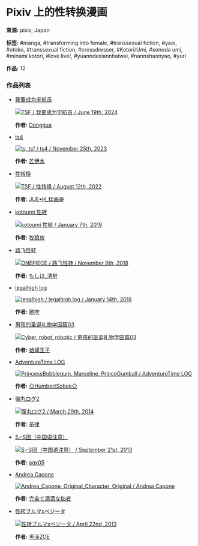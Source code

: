 # Pixiv 上的性转换漫画

**来源:** pixiv, Japan

**标签:** #manga, #transforming into female, #transsexual fiction, #yaoi, #otoko, #transsexual fiction, #crossdresser, #Kotori/Umi, #sonoda umi, #minami kotori, #love live!, #yuanndexiannhaiwei, #nannshaonyao, #yuri

**作品:** 12

### 作品列表

-   [我要成为宇航员](https://www.pixiv.net/en/artworks/119766139)

    [![TSF / 我要成为宇航员 / June 19th, 2024](https://i.pximg.net/c/250x250_80_a2/custom-thumb/img/2024/06/19/01/00/31/119766139_p0_custom1200.jpg)](https://www.pixiv.net/en/artworks/119766139)

    **作者:** [Donggua](https://www.pixiv.net/en/users/106946761)

-   [ts4](https://www.pixiv.net/en/artworks/113693243)

    [![ts, tsf / ts4 / November 25th, 2023](https://i.pximg.net/c/250x250_80_a2/img-master/img/2023/11/25/13/28/35/113693243_p0_square1200.jpg)](https://www.pixiv.net/en/artworks/113693243)

    **作者:** [芒伊木](https://www.pixiv.net/en/users/6507203)

-   [性转换](https://www.pixiv.net/en/artworks/100434254)

    [![TSF / 性转换 / August 12th, 2022](https://i.pximg.net/c/250x250_80_a2/img-master/img/2022/08/12/21/52/05/100434254_p0_square1200.jpg)](https://www.pixiv.net/en/artworks/100434254)

    **作者:** [JUE•H\_猛画哥](https://www.pixiv.net/en/users/76319993)

-   [kotoumi 性转](https://www.pixiv.net/en/artworks/72536712)

    [![kotoumi 性转 / January 7th, 2019](https://i.pximg.net/c/250x250_80_a2/img-master/img/2019/01/07/01/03/46/72536712_p0_square1200.jpg)](https://www.pixiv.net/en/artworks/72536712)

    **作者:** [牧狼放](https://www.pixiv.net/en/users/36751382)

-   [路飞性转](https://www.pixiv.net/en/artworks/71573311)

    [![ONEPIECE / 路飞性转 / November 9th, 2018](https://i.pximg.net/c/250x250_80_a2/img-master/img/2018/11/09/17/51/29/71573311_p0_square1200.jpg)](https://www.pixiv.net/en/artworks/71573311)

    **作者:** [もしは\_清鮭](https://www.pixiv.net/en/users/10520446)

-   [legalhigh log](https://www.pixiv.net/en/artworks/66795357)

    [![legalhigh / legalhigh log / January 14th, 2018](https://i.pximg.net/c/250x250_80_a2/img-master/img/2018/01/14/12/34/59/66795357_p0_square1200.jpg)](https://www.pixiv.net/en/artworks/66795357)

    **作者:** [歌吹](https://www.pixiv.net/en/users/3105345)

-   [男孩的圣诞礼物学园篇03](https://www.pixiv.net/en/artworks/54750419)

    [![Cyber, robot, robotic / 男孩的圣诞礼物学园篇03](https://i.pximg.net/c/250x250_80_a2/img-master/img/2016/01/17/00/02/17/54750419_p0_square1200.jpg)](https://www.pixiv.net/en/artworks/54750419)

    **作者:** [蛤蟆王子](https://www.pixiv.net/en/users/1757513)

-   [AdventureTime LOG](https://www.pixiv.net/en/artworks/51806450)

    [![PrincessBubblegum, Marceline, PrinceGumball / AdventureTime LOG](https://i.pximg.net/c/250x250_80_a2/img-master/img/2015/08/06/01/06/53/51806450_p0_square1200.jpg)](https://www.pixiv.net/en/artworks/51806450)

    **作者:** [◇HumbertSobek◇](https://www.pixiv.net/en/users/4657498)

-   [彈丸ログ2](https://www.pixiv.net/en/artworks/42561438)

    [![彈丸ログ2 / March 29th, 2014](https://i.pximg.net/c/250x250_80_a2/img-master/img/2014/03/29/23/34/18/42561438_p0_square1200.jpg)](https://www.pixiv.net/en/artworks/42561438)

    **作者:** [茶律](https://www.pixiv.net/en/users/1499776)

-   [S♂S团（中国语注意）](https://www.pixiv.net/en/artworks/38661516)

    [![S♂S团（中国语注意） / September 21st, 2013](https://i.pximg.net/c/250x250_80_a2/img-master/img/2013/09/21/23/22/04/38661516_p0_square1200.jpg)](https://www.pixiv.net/en/artworks/38661516)

    **作者:** [agx05](https://www.pixiv.net/en/users/1582137)

-   [Andrea Capone](https://www.pixiv.net/en/artworks/36212828)

    [![Andrea_Capone, Original_Character, Original / Andrea Capone](https://i.pximg.net/c/250x250_80_a2/img-master/img/2013/06/07/16/17/53/36212828_p0_square1200.jpg)](https://www.pixiv.net/en/artworks/36212828)

    **作者:** [完全て潇洒な拙者](https://www.pixiv.net/en/users/3191241)

-   [性转ブルマxベジータ](https://www.pixiv.net/en/artworks/35178440)

    [![性转ブルマxベジータ / April 22nd, 2013](https://i.pximg.net/c/250x250_80_a2/img-master/img/2013/04/22/22/07/39/35178440_p0_square1200.jpg)](https://www.pixiv.net/en/artworks/35178440)

    **作者:** [黑泽ZOE](https://www.pixiv.net/en/users/6651060)
